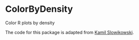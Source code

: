 # ColorByDensity
Color R plots by density


The code for this package is adapted from [Kamil Slowikowski](https://slowkow.com/notes/ggplot2-color-by-density/).
